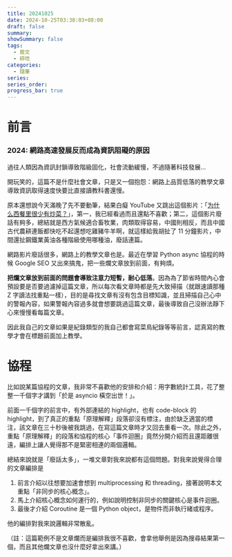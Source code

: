 ```yaml
---
title: 20241025
date: 2024-10-25T03:38:03+08:00
draft: false
summary: 
showSummary: false
tags: 
  - 廢文
  - 碎唸
categories:
  - 隨筆
series:
series_order: 
progress_bar: true
---
```


# 前言

<h3> 2024: 網路高速發展反而成為資訊阻礙的原因 </h3>

過往人類因為資訊封鎖導致階級固化，社會流動緩慢，不過隨著科技發展...

開玩笑的，這篇不是什麼社會文章，只是又一個抱怨：網路上品質低落的教學文章導致資訊取得速度快要比直接讀教科書還慢。

原本還想說今天滿晚了先不要動筆，結果白癡 YouTube 又跳出這個影片：「[为什么西餐里很少有炒菜？](https://www.youtube.com/watch?v=mV02PL2RpGM)」，第一，我已經看過而且還點不喜歡；第二，這個影片廢話有夠多，總結就是西方氣候適合畜牧業，肉類取得容易，中國則相反，而且中國古代農耕連飯都快吃不起還想吃雞豬牛羊啊，就這樣給我胡扯了 11 分鐘影片，中間還扯鋼鐵業黃油各種階級使用哪種油，廢話連篇。

網路影片廢話很多，網路上的教學文章也是。最近在學習 Python async 協程的時候 Google SEO 又出來搞鬼，把一些爛文章放到前面，有夠煩。

**把爛文章放到前面的問題會導致注意力短暫，耐心低落**。因為為了節省時間內心會預設要是否要過濾掉這篇文章，所以每次看文章時都是先大致掃描（就跟速讀那種 Z 字讀法找重點一樣），目的是尋找文章有沒有包含目標知識，並且掃描自己心中的警報內容，如果警報內容過多就會想要跳過這篇文章，最後導致自己沒辦法靜下心來慢慢看每篇文章。

因此我自己的文章如果是紀錄類型的我自己都會寫菜鳥紀錄等等前言，認真寫的教學才會在標題前面加上教學。

# 協程

比如說某篇協程的文章，我非常不喜歡他的安排和介紹：用字數統計工具，花了整整一千個字才講到「於是 asyncio 橫空出世！」。

前面一千個字的前言中，有外部連結的 highlight，也有 code-block 的 highlight，到了真正的重點「原理解釋」段落卻沒有標注，由於缺乏適當的標注，該文章在三十秒後被我跳過，在寫這篇文章時才又回去重看一次。除此之外，重點「原理解釋」的段落和協程的核心「事件迴圈」竟然分開介紹而且還距離很遠，編排上讓人覺得那不是緊密相連的兩個邏輯。

總結來說就是「廢話太多」，一堆文章對我來說都有這個問題。對我來說覺得合理的文章編排是

1. 前言介紹以往想要加速會想到 multiprocessing 和 threading，接著說明本文重點「非同步的核心概念」。
2. 馬上介紹核心概念如何運行的，例如說明控制非同步的關鍵核心是事件迴圈。
3. 最後才介紹 Coroutine 是一個 Python object，是物件而非執行緒或程序。

他的編排對我來說邏輯非常散亂。

（註：這篇範例不是文章爛而是編排我很不喜歡，會拿他舉例是因為搜尋結果第一個，而且其他爛文章也沒什麼好拿出來講。）
